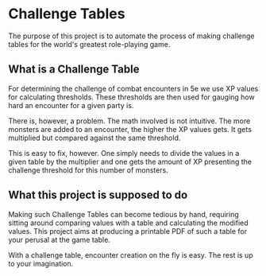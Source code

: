 # Challenge Tables

The purpose of this project is to automate the process of making challenge tables for the world's greatest role-playing game.

## What is a Challenge Table

For determining the challenge of combat encounters in 5e we use XP values for calculating thresholds. These thresholds are then used for gauging how hard an encounter for a given party is.

There is, however, a problem. The math involved is not intuitive. The more monsters are added to an encounter, the higher the XP values gets. It gets multiplied but compared against the same threshold.

This is easy to fix, however. One simply needs to divide the values in a given table by the multiplier and one gets the amount of XP presenting the challenge threshold for this number of monsters.

## What this project is supposed to do

Making such Challenge Tables can become tedious by hand, requiring sitting around comparing values with a table and calculating the modified values. This project aims at producing a printable PDF of such a table for your perusal at the game table.

With a challenge table, encounter creation on the fly is easy. The rest is up to your imagination.
